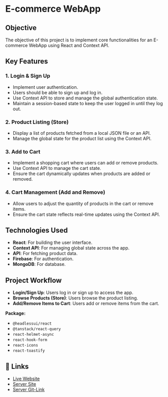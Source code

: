 # E-commerce WebApp

## Objective
The objective of this project is to implement core functionalities for an E-commerce WebApp using React and Context API.

## Key Features

### 1. Login & Sign Up
- Implement user authentication.
- Users should be able to sign up and log in.
- Use Context API to store and manage the global authentication state.
- Maintain a session-based state to keep the user logged in until they log out.

### 2. Product Listing (Store)
- Display a list of products fetched from a local JSON file or an API.
- Manage the global state for the product list using the Context API.

### 3. Add to Cart
- Implement a shopping cart where users can add or remove products.
- Use Context API to manage the cart state.
- Ensure the cart dynamically updates when products are added or removed.

### 4. Cart Management (Add and Remove)
- Allow users to adjust the quantity of products in the cart or remove items.
- Ensure the cart state reflects real-time updates using the Context API.



## Technologies Used
- **React**: For building the user interface.
- **Context API**: For managing global state across the app.
- **API**: For fetching product data.
- **Firebase**: For authentication.
- **MongoDB**: For database.



## Project Workflow

- **Login/Sign Up**: Users log in or sign up to access the app.
- **Browse Products (Store)**: Users browse the product listing.
- **Add/Remove Items to Cart**: Users add or remove items from the cart.

**Package:**

- `@headlessui/react`
- `@tanstack/react-query`
- `react-helmet-async`
- `react-hook-form`
- `react-icons`
- `react-toastify`

## 🔗 Links

- [Live Website](https://ibos-tasks.netlify.app/)
- [Server Site](https://ibos-server.vercel.app/)
- [Server Git-Link](https://github.com/Santo1997/ibos-server/)

